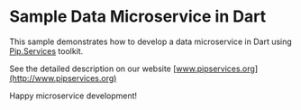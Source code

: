# Sample Data Microservice in Dart

This sample demonstrates how to develop a data microservice in Dart using [Pip.Services](http://www.pipservices.org) toolkit.

See the detailed description on our website [www.pipservices.org](http://www.pipservices.org)

Happy microservice development!
